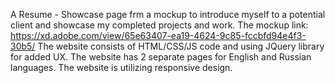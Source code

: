 A Resume - Showcase page frm a mockup to introduce myself to a potential client and showcase my completed projects and work. 
The mockup link: https://xd.adobe.com/view/65e63407-ea19-4624-9c85-fccbfd94e4f3-30b5/
The website consists of HTML/CSS/JS code and using JQuery library for added UX. 
The website has 2 separate pages for English and Russian languages. 
The website is utilizing responsive design. 

